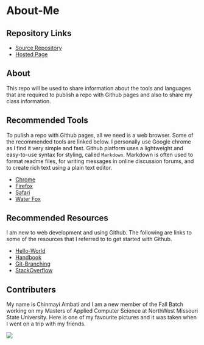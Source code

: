 # About-Me

## Repository Links
- [Source Repository](https://github.com/Chinmayi98/about-me)
- [Hosted Page](https://chinmayi98.github.io/about-me/)

## About
This repo will be used to share information about the tools and languages that are required to publish a repo with Github pages and also to share my class information.

## Recommended Tools
To pulish a repo with Github pages, all we need is a web browser. Some of the recommended tools are linked below. I personally use Google chrome as I find it very simple and fast. Github platform uses a lightweight and easy-to-use syntax for styling, called ```Markdown```.
Markdown is often used to format readme files, for writing messages in online discussion forums, and to create rich text using a plain text editor.

- [Chrome](https://www.google.com/chrome/)
- [Firefox](https://www.mozilla.org/en-US/firefox/)
- [Safari](https://www.apple.com/safari/)
- [Water Fox](https://www.waterfox.net/)

## Recommended Resources
I am new to web development and using Github. The following are links to some of the resources that I referred to to get started with Github.

- [Hello-World](https://guides.github.com/activities/hello-world/)
- [Handbook](https://guides.github.com/introduction/git-handbook/)
- [Git-Branching](https://learngitbranching.js.org/)
- [StackOverflow](https://stackoverflow.com/)

## Contributers
My name is Chinmayi Ambati and I am a new member of the Fall Batch working on my Masters of Applied Computer Science at NorthWest Missouri State University. Here is one of my favourite pictures and it was taken when I went on a trip with my friends.

![](https://github.com/Chinmayi98/about-me/blob/master/DA8A6558.JPG?raw=true)
